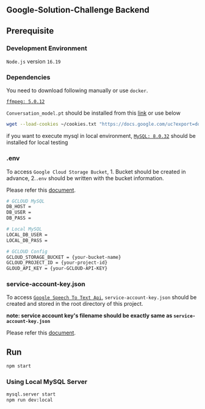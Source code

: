 ## Google-Solution-Challenge Backend

## Prerequisite

### Development Environment

`Node.js` version `16.19`

### Dependencies

You need to download following manually or use `docker`.

[`ffmpeg: 5.0.12`](https://ffmpeg.org/download.html)

`Conversation_model.pt` should be installed from this [link](https://drive.google.com/file/d/1jo4JT5E21U-1f10tgy1dfW6S8n9I3pDs/view?usp=share_link) or use below

```sh
wget --load-cookies ~/cookies.txt "https://docs.google.com/uc?export=download&confirm=$(wget --quiet --save-cookies ~/cookies.txt --keep-session-cookies --no-check-certificate 'https://docs.google.com/uc?export=download&id=1jo4JT5E21U-1f10tgy1dfW6S8n9I3pDs' -O- | sed -rn 's/.*confirm=([0-9A-Za-z_]+).*/\1\n/p')&id=1jo4JT5E21U-1f10tgy1dfW6S8n9I3pDs" -O src/app/util/classifier/conversation_model.pt && rm -rf ~/cookies.txt
```

if you want to execute mysql in local environment, [`MySQL: 8.0.32`](https://dev.mysql.com/doc/relnotes/mysql/8.0/en/) should be installed for local testing

### .env

To access `Google Cloud Storage Bucket`, 1. Bucket should be created in advance, 2.`.env` should be written with the bucket information.

Please refer this [document](https://cloud.google.com/storage/docs/creating-buckets?hl=en).

```sh
# GCLOUD MySQL
DB_HOST = 
DB_USER = 
DB_PASS = 

# Local MySQL
LOCAL_DB_USER = 
LOCAL_DB_PASS = 

# GCLOUD Config
GCLOUD_STORAGE_BUCKET = {your-bucket-name}
GCLOUD_PROJECT_ID = {your-project-id}
GLOUD_API_KEY = {your-GCLOUD-API-KEY}
```

### service-account-key.json

To access [`Google Speech To Text Api`](https://cloud.google.com/speech-to-text?hl=en), `service-account-key.json` should be created and stored in the root directory of this project.

**note: service account key's filename should be exactly same as `service-account-key.json`**

Please refer this [document](https://cloud.google.com/iam/docs/keys-create-delete?hl=en).

## Run

```sh
npm start
```

### Using Local MySQL Server
```sh
mysql.server start
npm run dev:local
```
